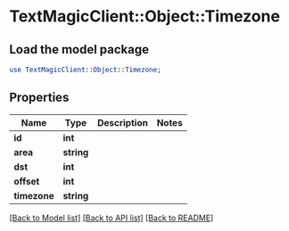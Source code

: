 # TextMagicClient::Object::Timezone

## Load the model package
```perl
use TextMagicClient::Object::Timezone;
```

## Properties
Name | Type | Description | Notes
------------ | ------------- | ------------- | -------------
**id** | **int** |  | 
**area** | **string** |  | 
**dst** | **int** |  | 
**offset** | **int** |  | 
**timezone** | **string** |  | 

[[Back to Model list]](../README.md#documentation-for-models) [[Back to API list]](../README.md#documentation-for-api-endpoints) [[Back to README]](../README.md)



